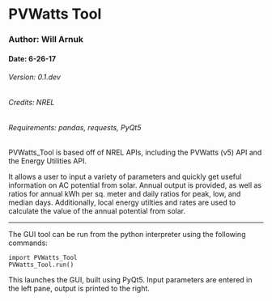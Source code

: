# PVWatts Tool
### Author: Will Arnuk
#### Date: 6-26-17
###### Version: 0.1.dev
###### Credits: NREL
###### Requirements: pandas, requests, PyQt5

PVWatts_Tool is based off of NREL APIs, including the PVWatts (v5) API and the Energy Utilities API.

It allows a user to input a variety of parameters and quickly get useful information on AC potential from solar. Annual output is provided, as well as ratios for annual kWh per sq. meter and daily ratios for peak, low, and median days. Additionally, local energy utilties and rates are used to calculate the value of the annual potential from solar. 

_____

The GUI tool can be run from the python interpreter using the following commands:

    import PVWatts_Tool
    PVWatts_Tool.run()

This launches the GUI, built using PyQt5. Input parameters are entered in the left pane, output is printed to the right.
